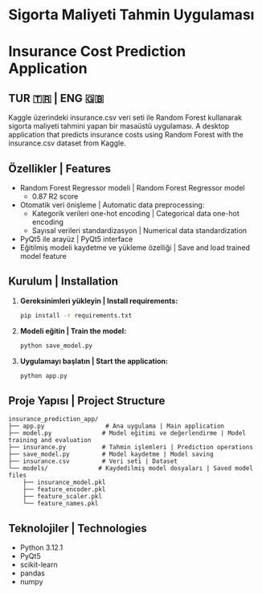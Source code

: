 # Sigorta Maliyeti Tahmin Uygulaması
# Insurance Cost Prediction Application

## TUR 🇹🇷 | ENG 🇬🇧

Kaggle üzerindeki insurance.csv veri seti ile Random Forest kullanarak sigorta maliyeti tahmini yapan bir masaüstü uygulaması.
A desktop application that predicts insurance costs using Random Forest with the insurance.csv dataset from Kaggle.

## Özellikler | Features

- Random Forest Regressor modeli | Random Forest Regressor model
    - 0.87 R2 score
- Otomatik veri önişleme | Automatic data preprocessing:
  - Kategorik verileri one-hot encoding | Categorical data one-hot encoding
  - Sayısal verileri standardizasyon | Numerical data standardization
- PyQt5 ile arayüz | PyQt5 interface
- Eğitilmiş modeli kaydetme ve yükleme özelliği | Save and load trained model feature

## Kurulum | Installation

1. **Gereksinimleri yükleyin | Install requirements:**
   ```bash
   pip install -r requirements.txt
   ```

2. **Modeli eğitin | Train the model:**
   ```bash
   python save_model.py
   ```

3. **Uygulamayı başlatın | Start the application:**
   ```bash
   python app.py
   ```

## Proje Yapısı | Project Structure

```
insurance_prediction_app/
├── app.py                 # Ana uygulama | Main application
├── model.py              # Model eğitimi ve değerlendirme | Model training and evaluation
├── insurance.py          # Tahmin işlemleri | Prediction operations
├── save_model.py         # Model kaydetme | Model saving
├── insurance.csv         # Veri seti | Dataset
└── models/              # Kaydedilmiş model dosyaları | Saved model files
    ├── insurance_model.pkl
    ├── feature_encoder.pkl
    ├── feature_scaler.pkl
    └── feature_names.pkl
```

## Teknolojiler | Technologies

- Python 3.12.1
- PyQt5
- scikit-learn
- pandas
- numpy
